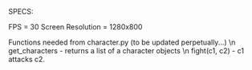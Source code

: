 SPECS:

FPS = 30
Screen Resolution = 1280x800

Functions needed from character.py (to be updated perpetually...) \n
get_characters - returns a list of a character objects \n
fight(c1, c2) - c1 attacks c2.
